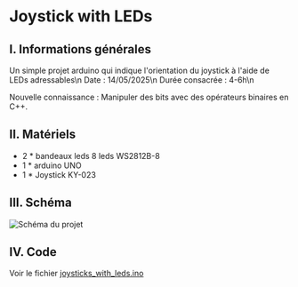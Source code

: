 # Joystick with LEDs

## I. Informations générales

Un simple projet arduino qui indique l'orientation du joystick à l'aide de LEDs adressables\n
Date : 14/05/2025\n
Durée consacrée : 4-6h\n

Nouvelle connaissance : Manipuler des bits avec des opérateurs binaires en C++.

## II. Matériels

- 2 * bandeaux leds 8 leds WS2812B-8
- 1 * arduino UNO
- 1 * Joystick KY-023

## III. Schéma

![Schéma du projet](joystick_with_led_schéma.png)

## IV. Code

Voir le fichier [joysticks_with_leds.ino](joysticks_with_leds.ino)
